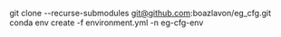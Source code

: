 git clone --recurse-submodules git@github.com:boazlavon/eg_cfg.git
conda env create -f environment.yml -n eg-cfg-env
